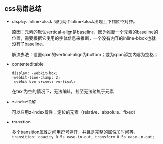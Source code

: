 ## css易错总结

* display: inline-block  同行两个inline-block出现上下错位不对齐。

  原因：元素的默认vertical-align是baseline，因为推断一个元素的baseline的位置，需要根据它使用的字体信息来推断，一个没有内容的inline-block也就没有了baseline。

  解决办法：设置span的vertical-align为bottom；或为span添加内容为空格；

* contenteditable

  ```
  display: -webkit-box;
  -webkit-line-clamp: 2;
  -webkit-box-orient: vertical;
  ```
  在text为空的情况下，无法编辑，甚至无法聚焦于元素

* z-index详解

  可以应用z-index属性：定位的元素（relative、absolute、fixed）

* transition

  多个transition属性之间用逗号隔开，并且是完整的属性加时间等，`transition: opacity 0.5s ease-in-out, transform 0.5s ease-in-out;`
